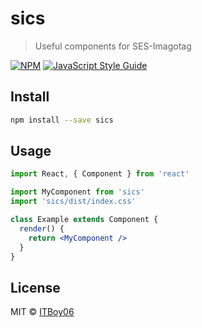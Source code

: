 # sics

> Useful components for SES-Imagotag

[![NPM](https://img.shields.io/npm/v/sics.svg)](https://www.npmjs.com/package/sics) [![JavaScript Style Guide](https://img.shields.io/badge/code_style-standard-brightgreen.svg)](https://standardjs.com)

## Install

```bash
npm install --save sics
```

## Usage

```jsx
import React, { Component } from 'react'

import MyComponent from 'sics'
import 'sics/dist/index.css'

class Example extends Component {
  render() {
    return <MyComponent />
  }
}
```

## License

MIT © [ITBoy06](https://github.com/ITBoy06)
